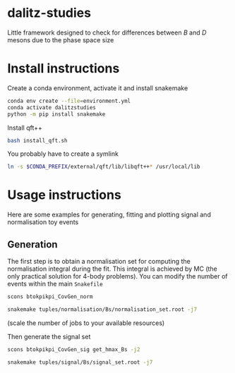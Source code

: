 # dalitz-studies

Little framework designed to check for differences between $B$ and $D$ mesons
due to the phase space size

# Install instructions

Create a conda environment, activate it and install snakemake

```bash
conda env create --file=environment.yml
conda activate dalitzstudies
python -m pip install snakemake
```

Install qft++
```bash
bash install_qft.sh
```

You probably have to create a symlink
```bash
ln -s $CONDA_PREFIX/external/qft/lib/libqft++* /usr/local/lib
```
# Usage instructions

Here are some examples for generating, fitting and plotting signal and normalisation toy events

## Generation

The first step is to obtain a normalisation set for computing the normalisation integral during the fit. This integral is achieved by MC (the only practical solution for 4-body problems).
You can modify the number of events within the main `Snakefile`

```bash
scons btokpikpi_CovGen_norm

snakemake tuples/normalisation/Bs/normalisation_set.root -j7
```

(scale the number of jobs to your available resources)

Then generate the signal set
```bash
scons btokpikpi_CovGen_sig get_hmax_Bs -j2

snakemake tuples/signal/Bs/signal_set.root -j7
```








